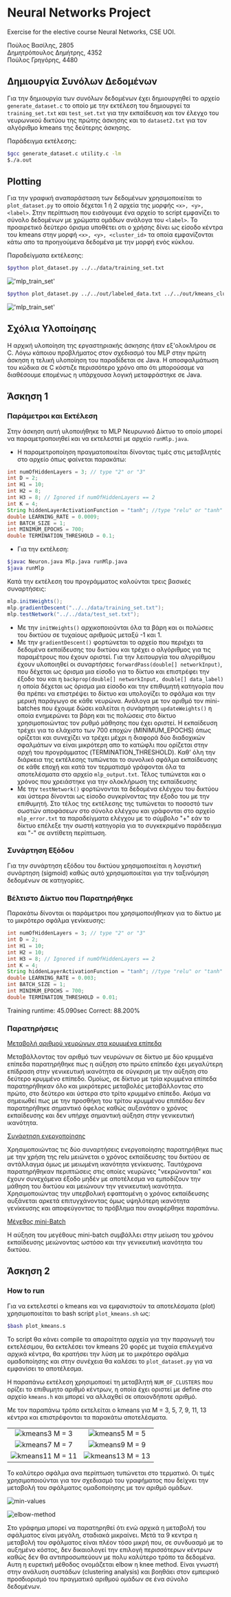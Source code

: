 # **Neural Networks Project**

Exercise for the elective course Neural Networks, CSE UOI.

Πούλος Βασίλης, 2805\
Δημητρόπουλος Δημήτρης, 4352\
Πούλος Γρηγόρης, 4480

## **Δημιουργία Συνόλων Δεδομένων**

Για την δημιουργία των συνόλων δεδομένων έχει δημιουργηθεί το αρχείο
`generate_dataset.c` το οποίο με την εκτέλεση του δημιουργεί τα `training_set.txt`
και `test_set.txt` για την εκπαίδευση και τον έλεγχο του νευρωνικoύ δικτύου της
πρώτης άσκησης και το `dataset2.txt` για τον αλγόριθμο kmeans της δεύτερης άσκησης.

Παράδειγμα εκτέλεσης:

```bash
$gcc generate_dataset.c utility.c -lm
$./a.out 

```

## **Plotting**

Για την γραφική αναπαράσταση των δεδομένων χρησιμοποιείται το `plot_dataset.py`
το οποίο δέχεται 1 ή 2 αρχεία της μορφής `<x>, <y>, <label>`. Στην περίπτωση που
εισάγουμε ένα αρχείο το script εμφανίζει το σύνολο δεδομένων με χρώματα ομάδων
ανάλογα του `<label>`. Το προαιρετικό δεύτερο όρισμα υποθέτει οτι ο χρήσης
δίνει ως είσοδο κέντρα του kmeans στην μορφή `<x>, <y>, <cluster_id>` τα
οποία εμφανίζονται κάτω απο τα προηγούμενα δεδομένα με την μορφή ενός κύκλου.

Παραδείγματα εκτέλεσης:

```bash
$python plot_dataset.py ../../data/training_set.txt 
```

!['mlp_train_set'](/images/mlp_train_set.png)

```bash
$python plot_dataset.py ../../out/labeled_data.txt ../../out/kmeans_clusters.txt  
```

!['mlp_train_set'](/images/kmeans_3.png)

## **Σχόλια Υλοποίησης**

Η αρχική υλοποίηση της εργαστηριακής άσκησης ήταν εξ'ολοκλήρου σε C. Λόγω
κάποιου προβλήματος στον σχεδιασμό του MLP στην πρώτη άσκηση η τελική υλοποίηση
του παραδίδεται σε Java. Η αποσφαλμάτωση του κώδικα σε C κόστιζε περισσότερο
χρόνο απο ότι μπορούσαμε να διαθέσουμε επομένως η υπάρχουσα λογική μεταφράστηκε
σε Java.

## **Άσκηση 1**

### **Παράμετροι και Εκτέλεση**

Στην άσκηση αυτή υλοποιήθηκε το MLP Νευρωνικό Δίκτυο το οποίο μπορεί να
παραμετροποιηθεί και να εκτελεστεί με αρχείο `runMlp.java`.

+ Η παραμετροποίηση πραγματοποιείται δίνοντας τιμές στις μεταβλητές στο αρχείο
όπως φαίνεται παρακάτω:

```java
int numOfHiddenLayers = 3; // type "2" or "3"
int D = 2;
int H1 = 10;
int H2 = 8;
int H3 = 8; // Ignored if numOfHiddenLayers == 2
int K = 4;
String hiddenLayerActivationFunction = "tanh"; //type "relu" or "tanh"
double LEARNING_RATE = 0.0009;
int BATCH_SIZE = 1;
int MINIMUM_EPOCHS = 700;
double TERMINATION_THRESHOLD = 0.1;
```

+ Για την εκτέλεση: 
  
```bash
$javac Neuron.java Mlp.java runMlp.java
$java runMlp 
```

Κατά την εκτέλεση του προγράμματος καλούνται τρεις βασικές συναρτήσεις:

```java
mlp.initWeights();
mlp.gradientDescent("../../data/training_set.txt");
mlp.testNetwork("../../data/test_set.txt");
```

+ Με την `initWeights()` αρχικοποιούνται όλα τα βάρη και οι πολώσεις του δικτύου
σε τυχαίους αριθμούς μεταξύ -1 και 1.
+ Με την `gradientDescent()` φορτώνεται το αρχείο που περιέχει τα δεδομένα εκπαίδευσης
του δικτύου και τρέχει ο αλγόριθμος για τις παραμέτρους που έχουν οριστεί. Για την
λειτουργία του αλγορίθμου έχουν υλοποιηθεί οι συναρτήσεις `forwardPass(double[] networkInput)`,
που δέχεται ως όρισμα μια είσοδο για το δίκτυο και επιστρέφει την έξοδο του και η
`backprop(double[] networkInput, double[] data_label)` η οποία δέχεται ως όρισμα μια είσοδο
και την επιθυμητή κατηγορία που θα πρέπει να επιστρέψει το δίκτυο και υπολογίζει το σφάλμα και
την μερική παράγωγο σε κάθε νευρώνα. Ανάλογα με τον αριθμό τον mini-batches που έχουμε δώσει
καλείται η συνάρτηση `updateWeights()` η οποία ενημερώνει τα βάρη και τις πολώσεις στο δίκτυο
χρησιμοποιώντας τον ρυθμό μάθησης που έχει οριστεί. Η εκπαίδευση τρέχει για το ελάχιστο των 700
εποχών (MINIMUM_EPOCHS) όπως ορίζεται και συνεχίζει να τρέχει μέχρι η διαφορά δύο διαδοχικών
σφαλμάτων να είναι μικρότερη απο το κατώφλι που ορίζεται στην αρχή του προγράμματος
(TERMINATION_THRESHOLD). Καθ' όλη την διάρκεια της εκτέλεσης τυπώνεται το συνολικό σφάλμα
εκπαίδευσης σε κάθε εποχή και κατά τον τερματισμό γράφονται όλα τα αποτελέσματα στο αρχείo
`mlp_output.txt`. Τέλος τυπώνεται και ο χρόνος που χρειάστηκε για την ολοκλήρωση της εκπαίδευσης
+ Με την `testNetwork()` φορτώνονται τα δεδομένα ελέγχου του δικτύου και ύστερα δίνονται ως είσοδο
συγκρίνοντας την έξοδο του με την επιθυμητή. Στο τέλος της εκτέλεσης της τυπώνεται το ποσοστό
των σωστών αποφάσεων στο σύνολο ελέγχου και γράφονται στο αρχείο `mlp_error.txt` τα παραδείγματα
ελέγχου με το σύμβολο "+" εάν το δίκτυο επέλεξε την σωστή κατηγορία για το συγκεκριμένο παράδειγμα
και "-" σε αντίθετη περίπτωση.

### **Συνάρτηση Εξόδου**

Για την συνάρτηση εξόδου του δικτύου χρησιμοποιείται η λογιστική συνάρτηση (sigmoid)
καθώς αυτό χρησιμοποιείται για την ταξινόμηση δεδομένων σε κατηγορίες.  

### **Βέλτιστο Δίκτυο που Παρατηρήθηκε**

Παρακάτω δίνονται οι παράμετροι που χρησιμοποιήθηκαν για το δίκτυο με το
μικρότερο σφάλμα γενίκευσης:

```java
int numOfHiddenLayers = 3; // type "2" or "3"
int D = 2;
int H1 = 10;
int H2 = 10;
int H3 = 8; // Ignored if numOfHiddenLayers == 2
int K = 4;
String hiddenLayerActivationFunction = "tanh"; //type "relu" or "tanh"
double LEARNING_RATE = 0.003;
int BATCH_SIZE = 1;
int MINIMUM_EPOCHS = 700;
double TERMINATION_THRESHOLD = 0.01;
```

Training runtime: 45.090sec
Correct: 88.200%

### **Παρατηρήσεις**

<ins>Μεταβολή αριθμού νευρώνων στα κρυμμένα επίπεδα</ins>

Μεταβάλλοντας τον αριθμό των νευρώνων σε δίκτυο με δύο κρυμμένα επίπεδα παρατηρήθηκε πως η
αύξηση στο πρώτο επίπεδο έχει μεγαλύτερη επίδραση στην γενικευτική ικανότητα σε σύγκριση με την
αύξηση στο δεύτερο κρυμμένο επίπεδο. Ομοίως, σε δίκτυο με τρία κρυμμένα επίπεδα παρατηρήθηκαν
όλο και μικρότερες μεταβολές μεταβάλλοντας στο πρώτο, στο δεύτερο και ύστερα στο τρίτο κρυμμένο
επίπεδο.
Ακόμα να σημειωθεί πως με την προσθήκη του τρίτου κρυμμένου επιπέδου δεν παρατηρήθηκε σημαντικό
όφελος καθώς αυξανόταν ο χρόνος εκπαίδευσης και δεν υπήρχε σημαντική αύξηση στην  γενικευτική
ικανότητα.

<ins>Συνάρτηση ενεργοποίησης</ins>

Χρησιμοποιώντας τις δύο συναρτήσεις ενεργοποίησης παρατηρήθηκε πως με την χρήση της relu
μειώνεται ο χρόνος εκπαίδευσης του δικτύου σε αντάλλαγμα όμως με μειωμένη ικανότητα γενίκευσης.
Ταυτόχρονα παρατηρήθηκαν περιπτώσεις στις οποίες νευρώνες "νεκρώνονται" και έχουν συνεχόμενα έξοδο
μηδέν με αποτέλεσμα να εμποδίζουν την μάθηση του δικτύου και μειώνουν την γενικευτική ικανότητα.
Χρησιμοποιώντας την υπερβολική εφαπτομένη ο χρόνος εκπαίδευσης αυξάνεται αρκετά επιτυγχάνοντας όμως
υψηλότερη ικανότητα γενίκευσης και αποφεύγοντας το πρόβλημα που αναφέρθηκε παραπάνω.

<ins>Μέγεθος mini-Batch</ins>

Η αύξηση του μεγέθους mini-batch συμβάλλει στην μείωση του χρόνου εκπαίδευσης μειώνοντας ωστόσο
και την γενικευτική ικανότητα του δικτύου.

## **Άσκηση 2**

### How to run

Για να εκτελεστεί ο kmeans και να εμφανιστούν τα
αποτελέσματα (plot) χρησιμοποιείται το bash script
`plot_kmeans.sh`
ως:

```bash
$bash plot_kmeans.s
```

To script θα κάνει compile τα απαραίτητα αρχεία για
την παραγωγή του εκτελέσιμου, θα εκτελέσει τον kmeans 20 φορές με τυχαία
επιλεγμένα αρχικά κέντρα, θα κρατήσει την λύση με το μικρότερο σφάλμα
ομαδοποίησης και στην συνέχεια θα καλέσει το `plot_dataset.py` για να
εμφανίσει το αποτέλεσμα.

Η παραπάνω εκτέλεση χρησιμοποιεί τη μεταβλητή `NUM_OF_CLUSTERS` που
ορίζει το επιθυμητο αριθμό κέντρων, η οποία έχει οριστεί με define στο
αρχείο `kmeans.h` και μπορεί να αλλαχθεί σε οποιονδήποτε αριθμό.

Με τον παραπάνω τρόπο εκτελείται ο kmeans για Μ = 3, 5, 7, 9, 11, 13 κέντρα
και επιστρέφονται τα παρακάτω αποτελέσματα.

|                                          |                                          |
| :--------------------------------------: | :--------------------------------------: |
|  ![kmeans3](images/kmeans_3.png) M = 3   |  ![kmeans5](images/kmeans_5.png) M = 5   |
|  ![kmeans7](images/kmeans_7.png) M = 7   |  ![kmeans9](images/kmeans_9.png) M = 9   |
| ![kmeans11](images/kmeans_11.png) M = 11 | ![kmeans13](images/kmeans_13.png) M = 13 |

Το καλύτερο σφάλμα ανα περίπτωση τυπώνεται στο τερματικό. Οι τιμές
χρησιμοποιούνται για τον σχεδιασμό του γραφήματος που δείχνει την μεταβολή
του σφάλματος ομαδοποίησης με τον αριθμό ομάδων.

![min-values](images/plot_min_values.png)

![elbow-method](images/chart.png)

Στο γράφημα μπορεί να παρατηρηθεί ότι ενώ αρχικά η μεταβολή του σφάλματος είναι
μεγάλη, σταδιακά μικραίνει. Μετά τα 9 κεντρα η μεταβολή του σφάλματος είναι
πλέον τόσο μικρή που, σε συνδυασμό με το αυξημένο κόστος, δεν
δικαιολογεί την επιλογή περισσότερων κέντρων καθώς δεν θα αντιπροσωπεύουν
με πολυ καλύτερο τρόπο τα δεδομένα. Αυτη η ευρετική μέθοδος ονομάζεται elbow η
knee method. Είναι γνωστή στην ανάλυση συστάδων (clustering analysis) και βοηθάει
στον εμπειρικό προσδιορισμό του πραγματικό αριθμού ομάδων σε ένα σύνολο
δεδομένων.
